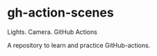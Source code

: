 # gh-action-scenes
Lights. Camera. GitHub Actions

A repository to learn and practice GitHub-actions.
